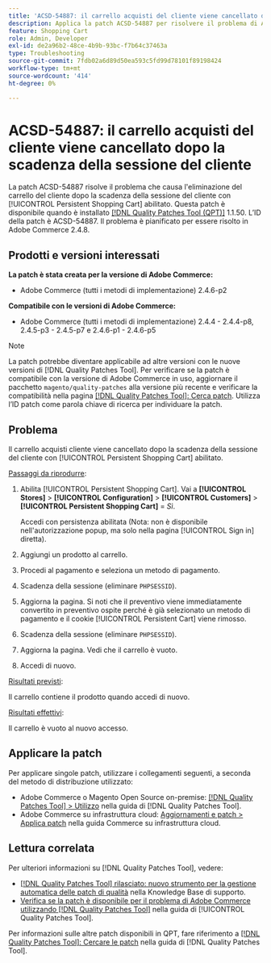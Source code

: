```yaml
---
title: 'ACSD-54887: il carrello acquisti del cliente viene cancellato dopo la scadenza della sessione del cliente'
description: Applica la patch ACSD-54887 per risolvere il problema di Adobe Commerce per cui il carrello acquisti cliente viene cancellato dopo la scadenza della sessione cliente con [!UICONTROL Persistent Shopping Cart] abilitato.
feature: Shopping Cart
role: Admin, Developer
exl-id: de2a96b2-48ce-4b9b-93bc-f7b64c37463a
type: Troubleshooting
source-git-commit: 7fdb02a6d89d50ea593c5fd99d78101f89198424
workflow-type: tm+mt
source-wordcount: '414'
ht-degree: 0%

---
```


# ACSD-54887: il carrello acquisti del cliente viene cancellato dopo la scadenza della sessione del cliente

La patch ACSD-54887 risolve il problema che causa l&#39;eliminazione del carrello del cliente dopo la scadenza della sessione del cliente con [!UICONTROL Persistent Shopping Cart] abilitato. Questa patch è disponibile quando è installato [[!DNL Quality Patches Tool (QPT)]](https://experienceleague.adobe.com/it/docs/commerce-operations/tools/quality-patches-tool/quality-patches-tool-to-self-serve-quality-patches) 1.1.50. L’ID della patch è ACSD-54887. Il problema è pianificato per essere risolto in Adobe Commerce 2.4.8.

## Prodotti e versioni interessati

**La patch è stata creata per la versione di Adobe Commerce:**

* Adobe Commerce (tutti i metodi di implementazione) 2.4.6-p2

**Compatibile con le versioni di Adobe Commerce:**

* Adobe Commerce (tutti i metodi di implementazione) 2.4.4 - 2.4.4-p8, 2.4.5-p3 - 2.4.5-p7 e 2.4.6-p1 - 2.4.6-p5

>[!NOTE]
>
>La patch potrebbe diventare applicabile ad altre versioni con le nuove versioni di [!DNL Quality Patches Tool]. Per verificare se la patch è compatibile con la versione di Adobe Commerce in uso, aggiornare il pacchetto `magento/quality-patches` alla versione più recente e verificare la compatibilità nella pagina [[!DNL Quality Patches Tool]: Cerca patch](https://experienceleague.adobe.com/tools/commerce-quality-patches/index.html?lang=it). Utilizza l’ID patch come parola chiave di ricerca per individuare la patch.

## Problema

Il carrello acquisti cliente viene cancellato dopo la scadenza della sessione del cliente con [!UICONTROL Persistent Shopping Cart] abilitato.

<u>Passaggi da riprodurre</u>:

1. Abilita [!UICONTROL Persistent Shopping Cart]. Vai a **[!UICONTROL Stores]** > **[!UICONTROL Configuration]** > **[!UICONTROL Customers]** > **[!UICONTROL Persistent Shopping Cart]** = *Sì*.

   Accedi con persistenza abilitata (Nota: non è disponibile nell&#39;autorizzazione popup, ma solo nella pagina [!UICONTROL Sign in] diretta).

1. Aggiungi un prodotto al carrello.
1. Procedi al pagamento e seleziona un metodo di pagamento.
1. Scadenza della sessione (eliminare `PHPSESSID`).
1. Aggiorna la pagina. Si noti che il preventivo viene immediatamente convertito in preventivo ospite perché è già selezionato un metodo di pagamento e il cookie [!UICONTROL Persistent Cart] viene rimosso.
1. Scadenza della sessione (eliminare `PHPSESSID`).
1. Aggiorna la pagina. Vedi che il carrello è vuoto.
1. Accedi di nuovo.

<u>Risultati previsti</u>:

Il carrello contiene il prodotto quando accedi di nuovo.

<u>Risultati effettivi</u>:

Il carrello è vuoto al nuovo accesso.

## Applicare la patch

Per applicare singole patch, utilizzare i collegamenti seguenti, a seconda del metodo di distribuzione utilizzato:

* Adobe Commerce o Magento Open Source on-premise: [[!DNL Quality Patches Tool] > Utilizzo](/help/tools/quality-patches-tool/usage.md) nella guida di [!DNL Quality Patches Tool].
* Adobe Commerce su infrastruttura cloud: [Aggiornamenti e patch > Applica patch](https://experienceleague.adobe.com/docs/commerce-cloud-service/user-guide/develop/upgrade/apply-patches.html?lang=it) nella guida Commerce su infrastruttura cloud.

## Lettura correlata

Per ulteriori informazioni su [!DNL Quality Patches Tool], vedere:

* [[!DNL Quality Patches Tool] rilasciato: nuovo strumento per la gestione automatica delle patch di qualità](https://experienceleague.adobe.com/it/docs/commerce-operations/tools/quality-patches-tool/quality-patches-tool-to-self-serve-quality-patches) nella Knowledge Base di supporto.
* [Verifica se la patch è disponibile per il problema di Adobe Commerce utilizzando  [!DNL Quality Patches Tool]](/help/tools/quality-patches-tool/patches-available-in-qpt/check-patch-for-magento-issue-with-magento-quality-patches.md) nella guida di [!UICONTROL Quality Patches Tool].


Per informazioni sulle altre patch disponibili in QPT, fare riferimento a [[!DNL Quality Patches Tool]: Cercare le patch](https://experienceleague.adobe.com/tools/commerce-quality-patches/index.html?lang=it) nella guida di [!DNL Quality Patches Tool].
